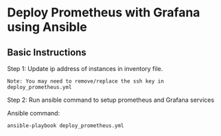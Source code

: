 # Deploy Prometheus with Grafana using Ansible

## Basic Instructions

Step 1: Update ip address of instances in inventory file.

    Note: You may need to remove/replace the ssh key in deploy_prometheus.yml

Step 2: Run ansible command to setup prometheus and Grafana services

Ansible command: 
    
    ansible-playbook deploy_prometheus.yml
